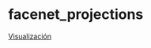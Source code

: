 # facenet_projections

[Visualización](http://projector.tensorflow.org/?config=https://raw.githubusercontent.com/anthonySegura/facenet_projections/master/projector_config.json)
